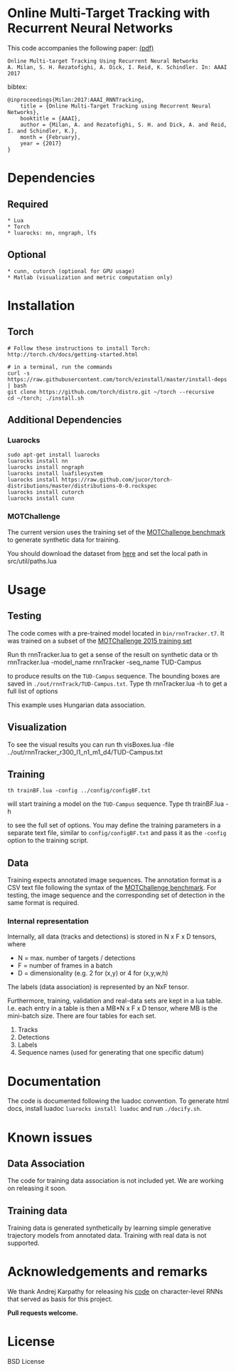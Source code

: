 # Online Multi-Target Tracking with Recurrent Neural Networks

This code accompanies the following paper: [(pdf)](http://www.milanton.de/files/aaai2017/aaai2017-anton-rnntracking.pdf)


    Online Multi-target Tracking Using Recurrent Neural Networks
    A. Milan, S. H. Rezatofighi, A. Dick, I. Reid, K. Schindler. In: AAAI 2017
    
bibtex:
```
@inproceedings{Milan:2017:AAAI_RNNTracking,
	title = {Online Multi-Target Tracking using Recurrent Neural Networks},
	booktitle = {AAAI},
	author = {Milan, A. and Rezatofighi, S. H. and Dick, A. and Reid, I. and Schindler, K.},
	month = {February},
	year = {2017}
}
```


# Dependencies
## Required
    * Lua
    * Torch
    * luarocks: nn, nngraph, lfs
    
## Optional    
    * cunn, cutorch (optional for GPU usage)
    * Matlab (visualization and metric computation only)

    
# Installation
## Torch
    # Follow these instructions to install Torch: http://torch.ch/docs/getting-started.html

    # in a terminal, run the commands
    curl -s https://raw.githubusercontent.com/torch/ezinstall/master/install-deps | bash
    git clone https://github.com/torch/distro.git ~/torch --recursive
    cd ~/torch; ./install.sh


## Additional Dependencies
### Luarocks
    sudo apt-get install luarocks
    luarocks install nn
    luarocks install nngraph
    luarocks install luafilesystem
    luarocks install https://raw.github.com/jucor/torch-distributions/master/distributions-0-0.rockspec
    luarocks install cutorch
    luarocks install cunn

### MOTChallenge
The current version uses the training set of the
[MOTChallenge benchmark](https://motchallenge.net) to generate synthetic data for training.

You should download the dataset from [here](https://motchallenge.net/data/2D_MOT_2015/) and
set the local path in
    src/util/paths.lua

    

# Usage


## Testing
The code comes with a pre-trained model located in `bin/rnnTracker.t7`. It was trained
on a subset of the [MOTChallenge 2015 training set](https://motchallenge.net/data/2D_MOT_2015/)

Run
    th rnnTracker.lua
to get a sense of the result on synthetic data or
    th rnnTracker.lua -model_name rnnTracker -seq_name TUD-Campus
    
to produce results on the `TUD-Campus` sequence. The bounding
boxes are saved in `./out/rnnTrack/TUD-Campus.txt`. Type
    th rnnTracker.lua -h to get a full list of options
    
This example uses Hungarian data association.

## Visualization
To see the visual results you can run
    th visBoxes.lua -file ../out/rnnTracker_r300_l1_n1_m1_d4/TUD-Campus.txt
    

## Training

    th trainBF.lua -config ../config/configBF.txt
will start training a model on the `TUD-Campus` sequence. Type
    th trainBF.lua -h

to see the full set of options. You may define the training parameters
in a separate text file, similar to `config/configBF.txt` and pass it
as the `-config` option to the training script.



## Data
Training expects annotated image sequences. The annotation format is a CSV text file
following the syntax of the [MOTChallenge benchmark](https://motchallenge.net).
For testing, the image sequence and the corresponding set of detection in the same
format is required.

### Internal representation
Internally, all data (tracks and detections) is stored in N x F x D tensors, where 

* N = max. number of targets / detections
* F = number of frames in a batch
* D = dimensionality (e.g. 2 for (x,y) or 4 for (x,y,w,h)

The labels (data association) is represented by an NxF tensor.

Furthermore, training, validation and real-data sets are kept in a lua table.
I.e. each entry in a table is then a MB*N x F x D tensor, where MB is the mini-batch size. There are four tables for each set.

1. Tracks
2. Detections
3. Labels
4. Sequence names (used for generating that one specific datum)


# Documentation
The code is documented following the luadoc convention. To generate
html docs, install luadoc `luarocks install luadoc` and run `./docify.sh`.

# Known issues
## Data Association
The code for training data association is not included yet. We are working on releasing it soon.

## Training data
Training data is generated synthetically by learning simple generative trajectory models from annotated data. Training with real data is not supported.



# Acknowledgements and remarks

We thank Andrej Karpathy for releasing his 
[code](https://github.com/karpathy/char-rnn) on character-level
RNNs that served as basis for this project.

**Pull requests welcome.**




# License

BSD License